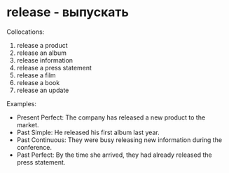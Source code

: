 # release - выпускать

Collocations:

1. release a product
2. release an album
3. release information
4. release a press statement
5. release a film
6. release a book
7. release an update

Examples:

- Present Perfect: The company has released a new product to the market.
- Past Simple: He released his first album last year.
- Past Continuous: They were busy releasing new information during the conference.
- Past Perfect: By the time she arrived, they had already released the press statement.
